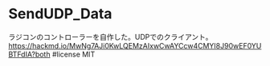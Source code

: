# SendUDP_Data
ラジコンのコントローラーを自作した。UDPでのクライアント。
https://hackmd.io/MwNg7AJi0KwLQEMzAIxwCwAYCcw4CMYI8J90wEF0YUBTFdIA?both
#license
MIT
